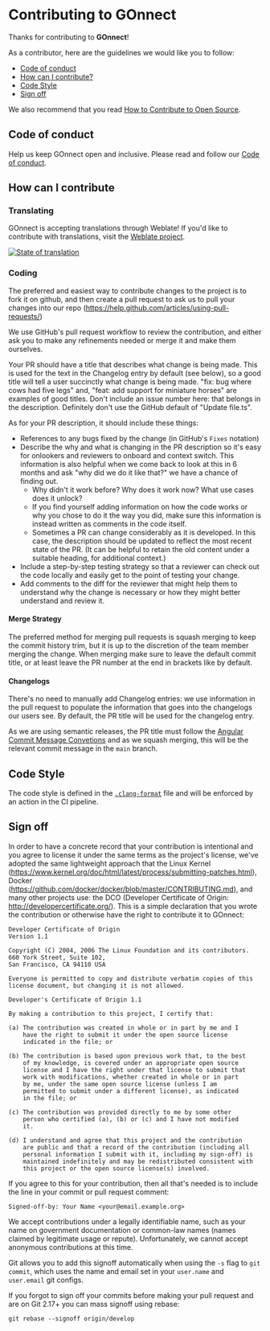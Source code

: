# Contributing to GOnnect

Thanks for contributing to **GOnnect**!

As a contributor, here are the guidelines we would like you to follow:

- [Code of conduct](#code-of-conduct)
- [How can I contribute?](#how-can-i-contribute)
- [Code Style](#code-style)
- [Sign off](#sign-off)

We also recommend that you read [How to Contribute to Open Source](https://opensource.guide/how-to-contribute).

## Code of conduct

Help us keep GOnnect open and inclusive. Please read and follow our [Code of conduct](CODE_OF_CONDUCT.md).

## How can I contribute

### Translating

GOnnect is accepting translations through Weblate! If you'd like to
contribute with translations, visit the
[Weblate project](https://hosted.weblate.org/engage/gonnect/).

<a href="https://hosted.weblate.org/engage/gonnect/">
<img src="https://hosted.weblate.org/widget/gonnect/gonnect/multi-auto.svg" alt="State of translation" />
</a>

### Coding

The preferred and easiest way to contribute changes to the project is to fork
it on github, and then create a pull request to ask us to pull your changes
into our repo (https://help.github.com/articles/using-pull-requests/)

We use GitHub's pull request workflow to review the contribution, and either
ask you to make any refinements needed or merge it and make them ourselves.

Your PR should have a title that describes what change is being made. This
is used for the text in the Changelog entry by default (see below), so a good
title will tell a user succinctly what change is being made. "fix: bug where
cows had five legs" and, "feat: add support for miniature horses" are examples of good
titles. Don't include an issue number here: that belongs in the description.
Definitely don't use the GitHub default of "Update file.ts".

As for your PR description, it should include these things:

- References to any bugs fixed by the change (in GitHub's `Fixes` notation)
- Describe the why and what is changing in the PR description so it's easy for
  onlookers and reviewers to onboard and context switch. This information is
  also helpful when we come back to look at this in 6 months and ask "why did
  we do it like that?" we have a chance of finding out.
    - Why didn't it work before? Why does it work now? What use cases does it
      unlock?
    - If you find yourself adding information on how the code works or why you
      chose to do it the way you did, make sure this information is instead
      written as comments in the code itself.
    - Sometimes a PR can change considerably as it is developed. In this case,
      the description should be updated to reflect the most recent state of
      the PR. (It can be helpful to retain the old content under a suitable
      heading, for additional context.)
- Include a step-by-step testing strategy so that a reviewer can check out the
  code locally and easily get to the point of testing your change.
- Add comments to the diff for the reviewer that might help them to understand
  why the change is necessary or how they might better understand and review it.

#### Merge Strategy

The preferred method for merging pull requests is squash merging to keep the commit history trim, but it is up to the discretion of the team member merging the change. When merging make sure to leave the default commit title, or at least leave the PR number at the end in brackets like by default.

#### Changelogs

There's no need to manually add Changelog entries: we use information in the
pull request to populate the information that goes into the changelogs our
users see. By default, the PR title will be used for the changelog entry.

As we are using semantic releases, the PR title must follow the
[Angular Commit Message Convetions](https://github.com/angular/angular/blob/main/contributing-docs/commit-message-guidelines.md)
and as we squash merging, this will be the relevant commit message in the `main` branch.

## Code Style

The code style is defined in the [`.clang-format`](.clang-format) file and will be enforced by an action in the CI pipeline.

## Sign off

In order to have a concrete record that your contribution is intentional and you agree to license it under the same terms as the project's license, we've adopted the same lightweight approach that the Linux Kernel (https://www.kernel.org/doc/html/latest/process/submitting-patches.html), Docker (https://github.com/docker/docker/blob/master/CONTRIBUTING.md), and many other projects use: the DCO (Developer Certificate of Origin: http://developercertificate.org/). This is a simple declaration that you wrote the contribution or otherwise have the right to contribute it to GOnnect:

```
Developer Certificate of Origin
Version 1.1

Copyright (C) 2004, 2006 The Linux Foundation and its contributors.
660 York Street, Suite 102,
San Francisco, CA 94110 USA

Everyone is permitted to copy and distribute verbatim copies of this
license document, but changing it is not allowed.

Developer's Certificate of Origin 1.1

By making a contribution to this project, I certify that:

(a) The contribution was created in whole or in part by me and I
    have the right to submit it under the open source license
    indicated in the file; or

(b) The contribution is based upon previous work that, to the best
    of my knowledge, is covered under an appropriate open source
    license and I have the right under that license to submit that
    work with modifications, whether created in whole or in part
    by me, under the same open source license (unless I am
    permitted to submit under a different license), as indicated
    in the file; or

(c) The contribution was provided directly to me by some other
    person who certified (a), (b) or (c) and I have not modified
    it.

(d) I understand and agree that this project and the contribution
    are public and that a record of the contribution (including all
    personal information I submit with it, including my sign-off) is
    maintained indefinitely and may be redistributed consistent with
    this project or the open source license(s) involved.
```

If you agree to this for your contribution, then all that's needed is to include the line in your commit or pull request comment:

```
Signed-off-by: Your Name <your@email.example.org>
```

We accept contributions under a legally identifiable name, such as your name on government documentation or common-law names (names claimed by legitimate usage or repute). Unfortunately, we cannot accept anonymous contributions at this time.

Git allows you to add this signoff automatically when using the `-s` flag to `git commit`, which uses the name and email set in your `user.name` and `user.email` git configs.

If you forgot to sign off your commits before making your pull request and are on Git 2.17+ you can mass signoff using rebase:

```
git rebase --signoff origin/develop
```